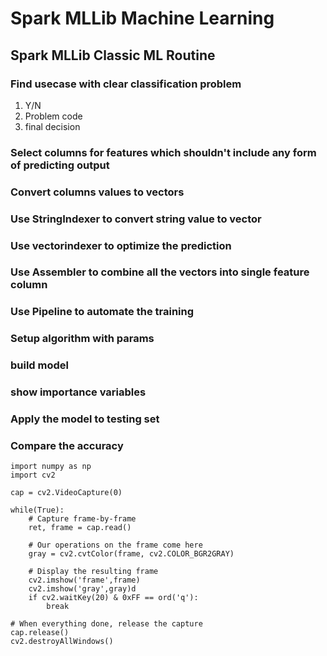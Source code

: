 # Spark MLLib Machine Learning

## Spark MLLib Classic ML Routine

### Find usecase with clear classification problem 
  1. Y/N
  2. Problem code
  2. final decision
### Select columns for features which shouldn't include any form of predicting output

### Convert columns values to vectors 

### Use StringIndexer to convert string value to vector

### Use vectorindexer to optimize the prediction

### Use Assembler to combine all the vectors into single feature column

### Use Pipeline to automate the training 

### Setup algorithm with params

### build model

### show importance variables 

### Apply the model to testing set

### Compare the accuracy
```
import numpy as np
import cv2

cap = cv2.VideoCapture(0)

while(True):
    # Capture frame-by-frame
    ret, frame = cap.read()

    # Our operations on the frame come here
    gray = cv2.cvtColor(frame, cv2.COLOR_BGR2GRAY)

    # Display the resulting frame
    cv2.imshow('frame',frame)
    cv2.imshow('gray',gray)d
    if cv2.waitKey(20) & 0xFF == ord('q'):
        break

# When everything done, release the capture
cap.release()
cv2.destroyAllWindows()
```
